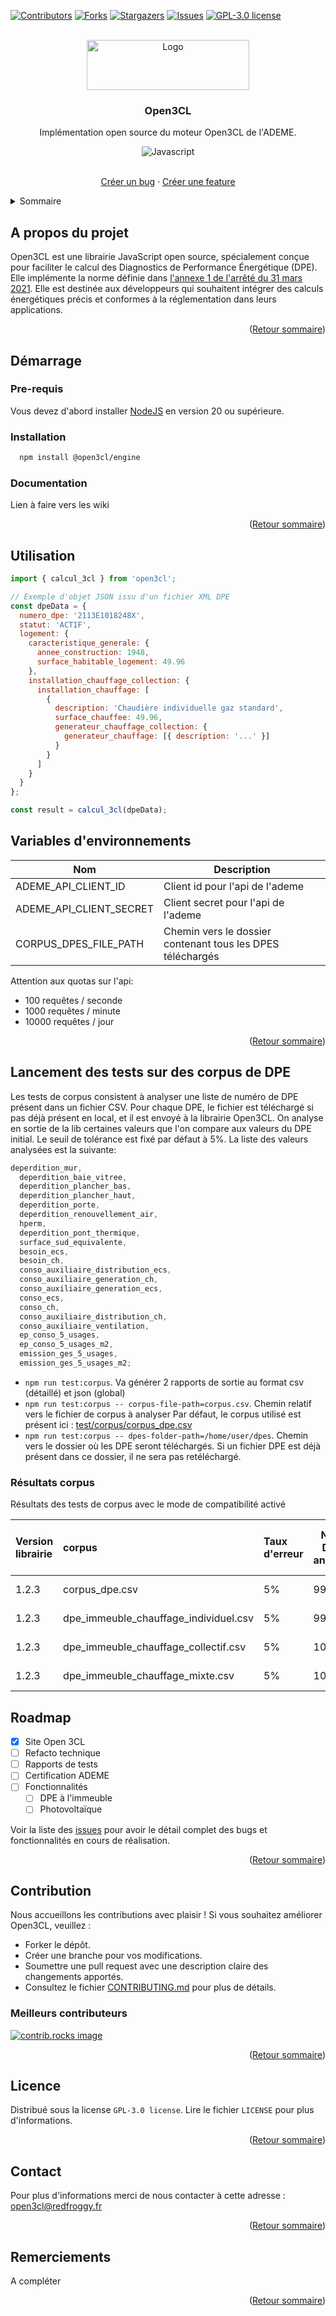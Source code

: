<a id="readme-top"></a>
[![Contributors][contributors-shield]][contributors-url]
[![Forks][forks-shield]][forks-url]
[![Stargazers][stars-shield]][stars-url]
[![Issues][issues-shield]][issues-url]
[![ GPL-3.0 license][license-shield]][license-url]

<br />
<div align="center">
  <a href="https://open3cl.fr">
    <img src="images/logo.png" alt="Logo" width="260" height="80">
  </a>

<h3 align="center">Open3CL</h3>
Implémentation open source du moteur Open3CL de l'ADEME.
  <p align="center">

![Javascript][Javascript]

   <br/>    
<a href="https://github.com/Open3CL/issues/new?labels=bug&template=bug-report---.md">Créer un bug</a>
    &middot;
    <a href="https://github.com/Open3CL/issues/new?labels=enhancement&template=feature-request---.md">Créer une feature</a>
  </p>
</div>

<details>
  <summary>Sommaire</summary>
  <ol>
    <li>
      <a href="#a-propos-du-projet">A propos du projet</a>
    </li>
    <li>
      <a href="#demarrage">Démarrage</a>
      <ul>
        <li><a href="#pre-requis">Pre-requis</a></li>
        <li><a href="#installation">Installation</a></li>
        <li><a href="#documentation">Documentation</a></li>
      </ul>
    </li>
    <li><a href="#usage">Usage</a></li>
    <li><a href="#rapports">Rapports</a></li>
    <li><a href="#roadmap">Roadmap</a></li>
    <li><a href="#contribution">Contribution</a></li>
    <li><a href="#license">License</a></li>
    <li><a href="#contact">Contact</a></li>
    <li><a href="#acknowledgments">Acknowledgments</a></li>
  </ol>
</details>

## A propos du projet

Open3CL est une librairie JavaScript open source, spécialement conçue pour faciliter le calcul des Diagnostics de
Performance Énergétique (DPE).
Elle implémente la norme définie
dans [l'annexe 1 de l'arrêté du 31 mars 2021](https://rt-re-batiment.developpement-durable.gouv.fr/IMG/pdf/consolide_annexe_1_arrete_du_31_03_2021_relatif_aux_methodes_et_procedures_applicables.pdf).
Elle est destinée aux développeurs qui souhaitent intégrer des calculs énergétiques précis et conformes à la
réglementation dans leurs applications.

<p align="right">(<a href="#readme-top">Retour sommaire</a>)</p>

## Démarrage

### Pre-requis

Vous devez d'abord installer [NodeJS](https://nodejs.org/en) en version 20 ou supérieure.

### Installation

```sh
  npm install @open3cl/engine
```

### Documentation

Lien à faire vers les wiki

<p align="right">(<a href="#readme-top">Retour sommaire</a>)</p>

## Utilisation

```javascript
import { calcul_3cl } from 'open3cl';

// Exemple d'objet JSON issu d'un fichier XML DPE
const dpeData = {
  numero_dpe: '2113E1018248X',
  statut: 'ACTIF',
  logement: {
    caracteristique_generale: {
      annee_construction: 1948,
      surface_habitable_logement: 49.96
    },
    installation_chauffage_collection: {
      installation_chauffage: [
        {
          description: 'Chaudière individuelle gaz standard',
          surface_chauffee: 49.96,
          generateur_chauffage_collection: {
            generateur_chauffage: [{ description: '...' }]
          }
        }
      ]
    }
  }
};

const result = calcul_3cl(dpeData);
```

## Variables d'environnements

| Nom                     | Description                                                |
| ----------------------- | ---------------------------------------------------------- |
| ADEME_API_CLIENT_ID     | Client id pour l'api de l'ademe                            |
| ADEME_API_CLIENT_SECRET | Client secret pour l'api de l'ademe                        |
| CORPUS_DPES_FILE_PATH   | Chemin vers le dossier contenant tous les DPES téléchargés |

Attention aux quotas sur l'api:

- 100 requêtes / seconde
- 1000 requêtes / minute
- 10000 requêtes / jour

<p align="right">(<a href="#readme-top">Retour sommaire</a>)</p>

## Lancement des tests sur des corpus de DPE

Les tests de corpus consistent à analyser une liste de numéro de DPE présent dans un fichier CSV.
Pour chaque DPE, le fichier est téléchargé si pas déjà présent en local, et il est envoyé à la librairie Open3CL.
On analyse en sortie de la lib certaines valeurs que l'on compare aux valeurs du DPE initial. Le seuil de tolérance est
fixé par défaut à 5%.
La liste des valeurs analysées est la suivante:

```javascript
deperdition_mur,
  deperdition_baie_vitree,
  deperdition_plancher_bas,
  deperdition_plancher_haut,
  deperdition_porte,
  deperdition_renouvellement_air,
  hperm,
  deperdition_pont_thermique,
  surface_sud_equivalente,
  besoin_ecs,
  besoin_ch,
  conso_auxiliaire_distribution_ecs,
  conso_auxiliaire_generation_ch,
  conso_auxiliaire_generation_ecs,
  conso_ecs,
  conso_ch,
  conso_auxiliaire_distribution_ch,
  conso_auxiliaire_ventilation,
  ep_conso_5_usages,
  ep_conso_5_usages_m2,
  emission_ges_5_usages,
  emission_ges_5_usages_m2;
```

- `npm run test:corpus`. Va générer 2 rapports de sortie au format csv (détaillé) et json (global)
- `npm run test:corpus -- corpus-file-path=corpus.csv`. Chemin relatif vers le fichier de corpus à analyser
  Par défaut, le corpus utilisé est présent ici : [test/corpus/corpus_dpe.csv](test/corpus/corpus_dpe.csv)
- `npm run test:corpus -- dpes-folder-path=/home/user/dpes`. Chemin vers le dossier où les DPE seront téléchargés. Si un
  fichier DPE est déjà présent dans ce dossier, il ne sera pas retéléchargé.

### Résultats corpus

Résultats des tests de corpus avec le mode de compatibilité activé

| Version librairie | corpus                                | Taux d'erreur | Nb de DPES analysés | Nb en dessous tu taux d'erreur | Taux de réussite | Détail des valeurs                                                                                                  |
| :---------------- | :------------------------------------ | :------------ | ------------------- | ------------------------------ | ---------------- | ------------------------------------------------------------------------------------------------------------------- |
| 1.2.3             | corpus_dpe.csv                        | 5%            | 9980                | 4489                           | 45%              | [Voir le détail](https://open3cl.github.io/engine/reports/corpus?corpus_file=corpus_dpe.csv)                        |
| 1.2.3             | dpe_immeuble_chauffage_individuel.csv | 5%            | 9998                | 3257                           | 32%              | [Voir le détail](https://open3cl.github.io/engine/reports/corpus?corpus_file=dpe_immeuble_chauffage_individuel.csv) |
| 1.2.3             | dpe_immeuble_chauffage_collectif.csv  | 5%            | 10000               | 5279                           | 53%              | [Voir le détail](https://open3cl.github.io/engine/reports/corpus?corpus_file=dpe_immeuble_chauffage_collectif.csv)  |
| 1.2.3             | dpe_immeuble_chauffage_mixte.csv      | 5%            | 10000               | 2728                           | 27%              | [Voir le détail](https://open3cl.github.io/engine/reports/corpus?corpus_file=dpe_immeuble_chauffage_mixte.csv)      |

## Roadmap

- [x] Site Open 3CL
- [ ] Refacto technique
- [ ] Rapports de tests
- [ ] Certification ADEME
- [ ] Fonctionnalités
  - [ ] DPE à l'immeuble
  - [ ] Photovoltaïque

Voir la liste des [issues](https://github.com/Open3CL/engine/issues) pour avoir le détail complet des bugs et
fonctionnalités en cours de réalisation.

<p align="right">(<a href="#readme-top">Retour sommaire</a>)</p>

## Contribution

Nous accueillons les contributions avec plaisir ! Si vous souhaitez améliorer Open3CL, veuillez :

- Forker le dépôt.
- Créer une branche pour vos modifications.
- Soumettre une pull request avec une description claire des changements apportés.
- Consultez le fichier [CONTRIBUTING.md](CONTRIBUTING.md) pour plus de détails.

### Meilleurs contributeurs

<a href="https://github.com/Open3CL/engine/graphs/contributors">
  <img src="https://contrib.rocks/image?repo=Open3CL/engine" alt="contrib.rocks image" />
</a>

<p align="right">(<a href="#readme-top">Retour sommaire</a>)</p>

## Licence

Distribué sous la license `GPL-3.0 license`. Lire le fichier `LICENSE` pour plus d'informations.

<p align="right">(<a href="#readme-top">Retour sommaire</a>)</p>

## Contact

Pour plus d'informations merci de nous contacter à cette adresse : open3cl@redfroggy.fr

<p align="right">(<a href="#readme-top">Retour sommaire</a>)</p>

## Remerciements

A compléter

<p align="right">(<a href="#readme-top">Retour sommaire</a>)</p>

[contributors-shield]: https://img.shields.io/github/contributors/Open3CL/engine.svg?style=for-the-badge
[contributors-url]: https://github.com/Open3CL/engine/graphs/contributors
[forks-shield]: https://img.shields.io/github/forks/Open3CL/engine.svg?style=for-the-badge
[forks-url]: https://github.com/Open3CL/network/members
[stars-shield]: https://img.shields.io/github/stars/Open3CL/engine.svg?style=for-the-badge
[stars-url]: https://github.com/Open3CL/stargazers
[issues-shield]: https://img.shields.io/github/issues/Open3CL/engine.svg?style=for-the-badge
[issues-url]: https://github.com/Open3CL/issues
[license-shield]: https://img.shields.io/github/license/Open3CL/engine.svg?style=for-the-badge
[license-url]: https://github.com/Open3CL/blob/master/LICENSE
[product-screenshot]: images/screenshot.png
[Javascript]: https://img.shields.io/badge/javascript-000000?style=for-the-badge&logo=javascript&logoColor=white
